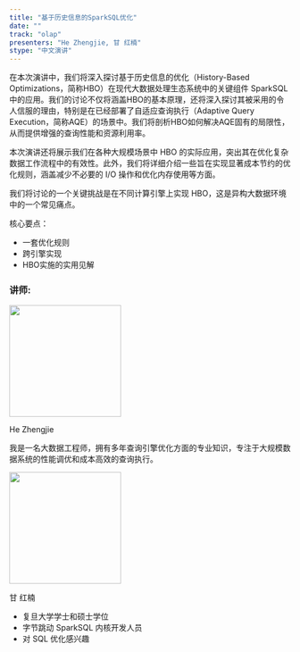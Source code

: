 ```yaml
---
title: "基于历史信息的SparkSQL优化"
date: ""
track: "olap"
presenters: "He Zhengjie, 甘 红楠"
stype: "中文演讲"
---
```


在本次演讲中，我们将深入探讨基于历史信息的优化（History-Based Optimizations，简称HBO）在现代大数据处理生态系统中的关键组件 SparkSQL 中的应用。我们的讨论不仅将涵盖HBO的基本原理，还将深入探讨其被采用的令人信服的理由，特别是在已经部署了自适应查询执行（Adaptive Query Execution，简称AQE）的场景中。我们将剖析HBO如何解决AQE固有的局限性，从而提供增强的查询性能和资源利用率。

本次演讲还将展示我们在各种大规模场景中 HBO 的实际应用，突出其在优化复杂数据工作流程中的有效性。此外，我们将详细介绍一些旨在实现显著成本节约的优化规则，涵盖减少不必要的 I/O 操作和优化内存使用等方面。

我们将讨论的一个关键挑战是在不同计算引擎上实现 HBO，这是异构大数据环境中的一个常见痛点。

核心要点：
- 一套优化规则
- 跨引擎实现
- HBO实施的实用见解

### 讲师:

<img src="https://sessionize.com/image/d454-400o400o1-ahCLB728yY3mjf8N7yAAtu.jpg" width="200" /><br/>

He Zhengjie

我是一名大数据工程师，拥有多年查询引擎优化方面的专业知识，专注于大规模数据系统的性能调优和成本高效的查询执行。

<img src="https://sessionize.com/image/c52a-400o400o1-fqHUaN3MbFjUnx1NxULM9c.jpg" width="200" /><br/>

甘 红楠

* 复旦大学学士和硕士学位
* 字节跳动 SparkSQL 内核开发人员
* 对 SQL 优化感兴趣